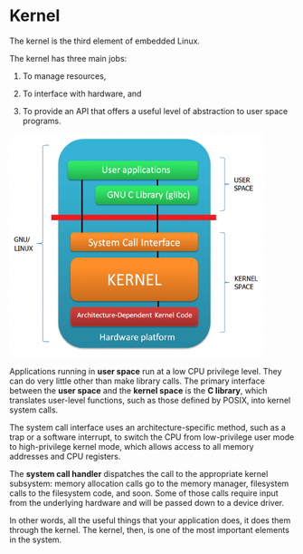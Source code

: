 # Kernel

The kernel is the third element of embedded Linux.

The kernel has three main jobs:

1. To manage resources,

2. To interface with hardware, and

3. To provide an API that offers a useful level of abstraction to user space programs.

![File-System](../pictures/Linux-User-and-Kernel-space.png)

Applications running in **user space** run at a low CPU privilege level. They can do very little other than make library calls. The primary interface between the **user space** and the **kernel space** is the **C library**, which translates user-level functions, such as those defined by POSIX, into kernel system calls. 

The system call interface uses an architecture-specific
method, such as a trap or a software interrupt, to switch the CPU from low-privilege user mode to high-privilege kernel mode, which allows access to all memory addresses and
CPU registers.

The **system call handler** dispatches the call to the appropriate kernel subsystem: memory allocation calls go to the memory manager, filesystem calls to the filesystem code, and soon. Some of those calls require input from the underlying hardware and will be passed down to a device driver.

In other words, all the useful things that your application does, it does them through the kernel. The kernel, then, is one of the most important elements in the system.
